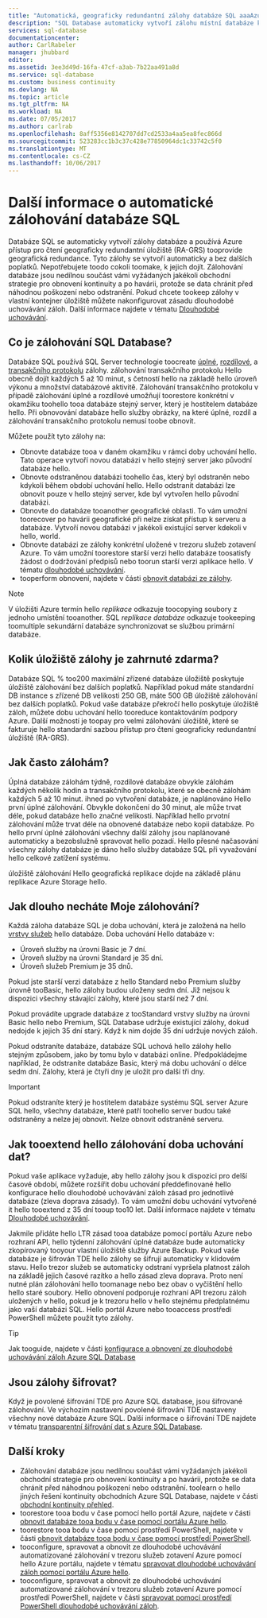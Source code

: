 ```yaml
---
title: "Automatická, geograficky redundantní zálohy databáze SQL aaaAzure | Microsoft Docs"
description: "SQL Database automaticky vytvoří zálohu místní databáze každých několik minut a používá Azure geograficky redundantní úložiště s přístupem pro čtení pro geografická redundance."
services: sql-database
documentationcenter: 
author: CarlRabeler
manager: jhubbard
editor: 
ms.assetid: 3ee3d49d-16fa-47cf-a3ab-7b22aa491a8d
ms.service: sql-database
ms.custom: business continuity
ms.devlang: NA
ms.topic: article
ms.tgt_pltfrm: NA
ms.workload: NA
ms.date: 07/05/2017
ms.author: carlrab
ms.openlocfilehash: 8aff5356e8142707dd7cd2533a4aa5ea8fec866d
ms.sourcegitcommit: 523283cc1b3c37c428e77850964dc1c33742c5f0
ms.translationtype: MT
ms.contentlocale: cs-CZ
ms.lasthandoff: 10/06/2017
---
```

# <a name="learn-about-automatic-sql-database-backups"></a>Další informace o automatické zálohování databáze SQL

Databáze SQL se automaticky vytvoří zálohy databáze a používá Azure přístup pro čtení geograficky redundantní úložiště (RA-GRS) tooprovide geografická redundance. Tyto zálohy se vytvoří automaticky a bez dalších poplatků. Nepotřebujete toodo cokoli toomake, k jejich dojít. Zálohování databáze jsou nedílnou součást vámi vyžádaných jakékoli obchodní strategie pro obnovení kontinuity a po havárii, protože se data chránit před náhodnou poškození nebo odstranění. Pokud chcete tookeep zálohy v vlastní kontejner úložiště můžete nakonfigurovat zásadu dlouhodobé uchovávání záloh. Další informace najdete v tématu [Dlouhodobé uchovávání](sql-database-long-term-retention.md).

## <a name="what-is-a-sql-database-backup"></a>Co je zálohování SQL Database?

Databáze SQL používá SQL Server technologie toocreate [úplné](https://msdn.microsoft.com/library/ms186289.aspx), [rozdílové](https://msdn.microsoft.com/library/ms175526.aspx), a [transakčního protokolu](https://msdn.microsoft.com/library/ms191429.aspx) zálohy. zálohování transakčního protokolu Hello obecně dojít každých 5 až 10 minut, s četností hello na základě hello úroveň výkonu a množství databázové aktivitě. Zálohování transakčního protokolu v případě zálohování úplné a rozdílové umožňují toorestore konkrétní v okamžiku toohello tooa databáze stejný server, který je hostitelem databáze hello. Při obnovování databáze hello služby obrázky, na které úplné, rozdíl a zálohování transakčního protokolu nemusí toobe obnovit.


Můžete použít tyto zálohy na:

* Obnovte databáze tooa v daném okamžiku v rámci doby uchování hello. Tato operace vytvoří novou databázi v hello stejný server jako původní databáze hello.
* Obnovte odstraněnou databázi toohello čas, který byl odstraněn nebo kdykoli během období uchování hello. Hello odstranit databázi lze obnovit pouze v hello stejný server, kde byl vytvořen hello původní databázi.
* Obnovte do databáze tooanother geografické oblasti. To vám umožní toorecover po havárii geografické při nelze získat přístup k serveru a databáze. Vytvoří novou databázi v jakékoli existující server kdekoli v hello, world. 
* Obnovte databázi ze zálohy konkrétní uložené v trezoru služeb zotavení Azure. To vám umožní toorestore starší verzi hello databáze toosatisfy žádost o dodržování předpisů nebo toorun starší verzi aplikace hello. V tématu [dlouhodobé uchovávání](sql-database-long-term-retention.md).
* tooperform obnovení, najdete v části [obnovit databázi ze zálohy](sql-database-recovery-using-backups.md).

> [!NOTE]
> V úložišti Azure termín hello *replikace* odkazuje toocopying soubory z jednoho umístění tooanother. SQL *replikace databáze* odkazuje tookeeping toomultiple sekundární databáze synchronizovat se službou primární databáze. 
> 

## <a name="how-much-backup-storage-is-included-at-no-cost"></a>Kolik úložiště zálohy je zahrnuté zdarma?
Databáze SQL % too200 maximální zřízené databáze úložiště poskytuje úložiště zálohování bez dalších poplatků. Například pokud máte standardní DB instance s zřízené DB velikosti 250 GB, máte 500 GB úložiště zálohování bez dalších poplatků. Pokud vaše databáze překročí hello poskytuje úložiště záloh, můžete dobu uchování hello tooreduce kontaktováním podpory Azure. Další možností je toopay pro velmi zálohování úložiště, které se fakturuje hello standardní sazbou přístup pro čtení geograficky redundantní úložiště (RA-GRS). 

## <a name="how-often-do-backups-happen"></a>Jak často zálohám?
Úplná databáze zálohám týdně, rozdílové databáze obvykle zálohám každých několik hodin a transakčního protokolu, které se obecně zálohám každých 5 až 10 minut. ihned po vytvoření databáze, je naplánováno Hello první úplné zálohování. Obvykle dokončení do 30 minut, ale může trvat déle, pokud databáze hello značné velikosti. Například hello prvotní zálohování může trvat déle na obnovené databáze nebo kopii databáze. Po hello první úplné zálohování všechny další zálohy jsou naplánované automaticky a bezobslužně spravovat hello pozadí. Hello přesné načasování všechny zálohy databáze je dáno hello služby databáze SQL při vyvažování hello celkové zatížení systému. 

úložiště zálohování Hello geografická replikace dojde na základě plánu replikace Azure Storage hello.

## <a name="how-long-do-you-keep-my-backups"></a>Jak dlouho necháte Moje zálohování?
Každá záloha databáze SQL je doba uchování, která je založená na hello [vrstvy služeb](sql-database-service-tiers.md) hello databáze. Doba uchování Hello databáze v:


* Úroveň služby na úrovni Basic je 7 dní.
* Úroveň služby na úrovni Standard je 35 dní.
* Úroveň služeb Premium je 35 dnů.

Pokud jste starší verzi databáze z hello Standard nebo Premium služby úrovně tooBasic, hello zálohy budou uloženy sedm dní. Již nejsou k dispozici všechny stávající zálohy, které jsou starší než 7 dní. 

Pokud provádíte upgrade databáze z tooStandard vrstvy služby na úrovni Basic hello nebo Premium, SQL Database udržuje existující zálohy, dokud nedojde k jejich 35 dní starý. Když k nim dojde 35 dní udržuje nových záloh.

Pokud odstraníte databáze, databáze SQL uchová hello zálohy hello stejným způsobem, jako by tomu bylo v databázi online. Předpokládejme například, že odstraníte databáze Basic, který má dobu uchování o délce sedm dní. Zálohy, která je čtyři dny je uložit pro další tři dny.

> [!IMPORTANT]
> Pokud odstraníte který je hostitelem databáze systému SQL server Azure SQL hello, všechny databáze, které patří toohello server budou také odstraněny a nelze jej obnovit. Nelze obnovit odstraněné serveru.
> 

## <a name="how-tooextend-hello-backup-retention-period"></a>Jak tooextend hello zálohování doba uchování dat?
Pokud vaše aplikace vyžaduje, aby hello zálohy jsou k dispozici pro delší časové období, můžete rozšířit dobu uchování předdefinované hello konfigurace hello dlouhodobé uchovávání záloh zásad pro jednotlivé databáze (zleva doprava zásady). To vám umožní dobu uchování vytvořené it hello tooextend z 35 dní tooup too10 let. Další informace najdete v tématu [Dlouhodobé uchovávání](sql-database-long-term-retention.md).

Jakmile přidáte hello LTR zásad tooa databáze pomocí portálu Azure nebo rozhraní API, hello týdenní zálohování úplné databáze bude automaticky zkopírovaný tooyour vlastní úložiště služby Azure Backup. Pokud vaše databáze je šifrován TDE hello zálohy se šifrují automaticky v klidovém stavu.  Hello trezor služeb se automaticky odstraní vypršela platnost záloh na základě jejich časové razítko a hello zásad zleva doprava.  Proto není nutné plán zálohování hello toomanage nebo bez obav o vyčištění hello hello staré soubory. Hello obnovení podporuje rozhraní API trezoru záloh uložených v hello, pokud je k trezoru hello v hello stejnému předplatnému jako vaší databázi SQL. Hello portál Azure nebo tooaccess prostředí PowerShell můžete použít tyto zálohy.

> [!TIP]
> Jak tooguide, najdete v části [konfigurace a obnovení ze dlouhodobé uchovávání záloh Azure SQL Database](sql-database-long-term-backup-retention-configure.md)
>

## <a name="are-backups-encrypted"></a>Jsou zálohy šifrovat?

Když je povolené šifrování TDE pro Azure SQL database, jsou šifrované zálohování. Ve výchozím nastavení povolené šifrování TDE nastaveny všechny nové databáze Azure SQL. Další informace o šifrování TDE najdete v tématu [transparentní šifrování dat s Azure SQL Database](https://docs.microsoft.com/sql/relational-databases/security/encryption/transparent-data-encryption-with-azure-sql-database).

## <a name="next-steps"></a>Další kroky

- Zálohování databáze jsou nedílnou součást vámi vyžádaných jakékoli obchodní strategie pro obnovení kontinuity a po havárii, protože se data chránit před náhodnou poškození nebo odstranění. toolearn o hello jiných řešení kontinuity obchodních Azure SQL Database, najdete v části [obchodní kontinuity přehled](sql-database-business-continuity.md).
- toorestore tooa bodu v čase pomocí hello portál Azure, najdete v části [obnovit databáze tooa bodu v čase pomocí portálu Azure hello](sql-database-recovery-using-backups.md).
- toorestore tooa bodu v čase pomocí prostředí PowerShell, najdete v části [obnovit databáze tooa bodu v čase pomocí prostředí PowerShell](scripts/sql-database-restore-database-powershell.md).
- tooconfigure, spravovat a obnovit ze dlouhodobé uchovávání automatizované zálohování v trezoru služeb zotavení Azure pomocí hello Azure portálu, najdete v tématu [spravovat dlouhodobé uchovávání záloh pomocí portálu Azure hello](sql-database-long-term-backup-retention-configure.md).
- tooconfigure, spravovat a obnovit ze dlouhodobé uchovávání automatizované zálohování v trezoru služeb zotavení Azure pomocí prostředí PowerShell, najdete v části [spravovat pomocí prostředí PowerShell dlouhodobé uchovávání záloh](sql-database-long-term-backup-retention-configure.md).
